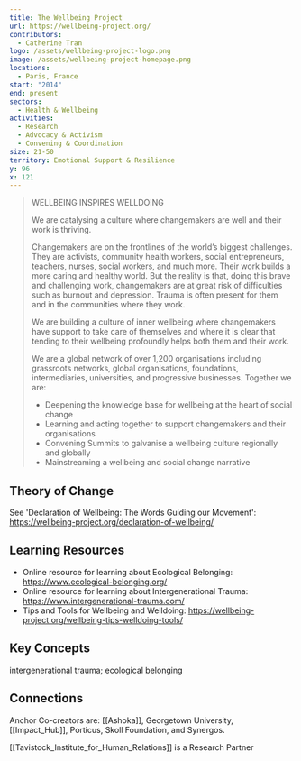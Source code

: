 ```yaml
---
title: The Wellbeing Project
url: https://wellbeing-project.org/
contributors:
  - Catherine Tran
logo: /assets/wellbeing-project-logo.png
image: /assets/wellbeing-project-homepage.png
locations:
  - Paris, France
start: "2014"
end: present
sectors:
  - Health & Wellbeing
activities:
  - Research
  - Advocacy & Activism
  - Convening & Coordination
size: 21-50
territory: Emotional Support & Resilience
y: 96
x: 121
---
```

> WELLBEING INSPIRES WELLDOING
> 
> We are catalysing a culture where changemakers are well and their work is thriving.
> 
> Changemakers are on the frontlines of the world’s biggest challenges. They are activists, community health workers, social entrepreneurs, teachers, nurses, social workers, and much more.  Their work builds a more caring and healthy world.  But the reality is that, doing this brave and challenging work, changemakers are at great risk of difficulties such as burnout and depression.  Trauma is often present for them and in the communities where they work.
> 
> We are building a culture of inner wellbeing where changemakers have support to take care of themselves and where it is clear that tending to their wellbeing profoundly helps both them and their work.
> 
> We are a global network of over 1,200 organisations including grassroots networks, global organisations, foundations, intermediaries, universities, and progressive businesses. Together we are:
> - Deepening the knowledge base for wellbeing at the heart of social change
> - Learning and acting together to support changemakers and their organisations
> - Convening Summits to galvanise a wellbeing culture regionally and globally
> - Mainstreaming a wellbeing and social change narrative

## Theory of Change

See 'Declaration of Wellbeing: The Words Guiding our Movement': https://wellbeing-project.org/declaration-of-wellbeing/ 

## Learning Resources

- Online resource for learning about Ecological Belonging: https://www.ecological-belonging.org/ 
- Online resource for learning about Intergenerational Trauma: https://www.intergenerational-trauma.com/ 
- Tips and Tools for Wellbeing and Welldoing: https://wellbeing-project.org/wellbeing-tips-welldoing-tools/ 

## Key Concepts

intergenerational trauma; ecological belonging

## Connections

Anchor Co-creators are: [[Ashoka]], Georgetown University, [[Impact_Hub]], Porticus, Skoll Foundation, and Synergos.

[[Tavistock_Institute_for_Human_Relations]] is a Research Partner
